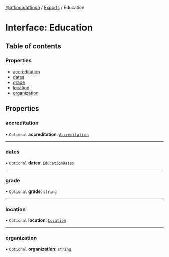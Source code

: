 [@affinda/affinda](../README.md) / [Exports](../modules.md) / Education

# Interface: Education

## Table of contents

### Properties

- [accreditation](Education.md#accreditation)
- [dates](Education.md#dates)
- [grade](Education.md#grade)
- [location](Education.md#location)
- [organization](Education.md#organization)

## Properties

### accreditation

• `Optional` **accreditation**: [`Accreditation`](Accreditation.md)

___

### dates

• `Optional` **dates**: [`EducationDates`](EducationDates.md)

___

### grade

• `Optional` **grade**: `string`

___

### location

• `Optional` **location**: [`Location`](Location.md)

___

### organization

• `Optional` **organization**: `string`
